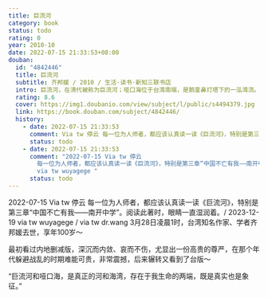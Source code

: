 ```yaml
---
title: 巨流河
category: book
status: todo
rating: 0
year: 2010-10
date: 2022-07-15 21:33:53+08:00
douban:
  id: "4842446"
  title: 巨流河
  subtitle: 齐邦媛 / 2010 / 生活·读书·新知三联书店
  intro: 巨流河，在清代被称为巨流河；哑口海位于台湾南端，是鹅銮鼻灯塔下的一泓湾流。这本书写的是一个并未远去的时代，关于两代人从巨流河到哑口海的故事。那立志将中国建设成现代化国家的父亲，在牧草中哭泣的母亲，公而忘私的先生；唱着《松花江上》的东北流亡学子，初识文学滋味的南开少女，含泪朗诵雪莱和济慈的朱光潜；那盛开铁石芍药的故乡，那波涛滚滚的巨流河，那暮色山风里、隘口边回头探望的少年张大飞……六十年来，作者读书、教书，写评论文章，却一直念念不忘当年事——郭松龄在东北家乡为厚植国力反抗军阀的兵谏；抗战初起，二十九军浴血守卫华北，牺牲之壮烈；南京大屠杀，国都化为鬼蜮的悲痛；保卫大武汉，民心觉醒，誓做决不投降的中国人之慷慨激昂；夺回台儿庄的激励；一步步攀登跋涉湘桂路、川黔路奔往重庆，绝处逢生的盼望；在四川、在滇缅公路上誓死守土的英勇战士的容颜，坚毅如在眼前；那一张张呼喊同胞、凝聚人心的战报、文告、号外，在作者心中仍墨迹未干……作者给我们讲述了一个埋藏着巨大悲伤的时代，同时也是所有中国人引以为荣的，真正存在过的，最有骨气的中国！
  rating: 8.6
  cover: https://img1.doubanio.com/view/subject/l/public/s4494379.jpg
  link: https://book.douban.com/subject/4842446/
  history:
    - date: 2022-07-15 21:33:53
      comment: Via tw 停云 每一位为人师者，都应该认真读一读《巨流河》，特别是第三章“中国不亡有我——南开中学”。阅读此著时，眼睛一直湿润着。
      status: todo
    - date: 2022-07-15 21:33:53
      comment: "2022-07-15 Via tw 停云
        每一位为人师者，都应该认真读一读《巨流河》，特别是第三章“中国不亡有我——南开中学”。阅读此著时，眼睛一直湿润着。/ 2023-12-19
        via tw wuyagege "
      status: todo
---
```


2022-07-15 Via tw 停云 每一位为人师者，都应该认真读一读《巨流河》，特别是第三章“中国不亡有我——南开中学”。阅读此著时，眼睛一直湿润着。/ 2023-12-19 via tw wuyagege / via tw dr.wang 3月28日凌晨1时，台湾知名作家、学者齐邦媛去世，享年100岁～

最初看过内地删减版，深沉而内敛、哀而不伤，尤显出一份高贵的尊严，在那个年代躲避战乱的时期难能可贵，非常震撼，后来辗转又看到了台版～

“巨流河和哑口海，是真正的河和海湾，存在于我生命的两端，既是真实也是象征。”
